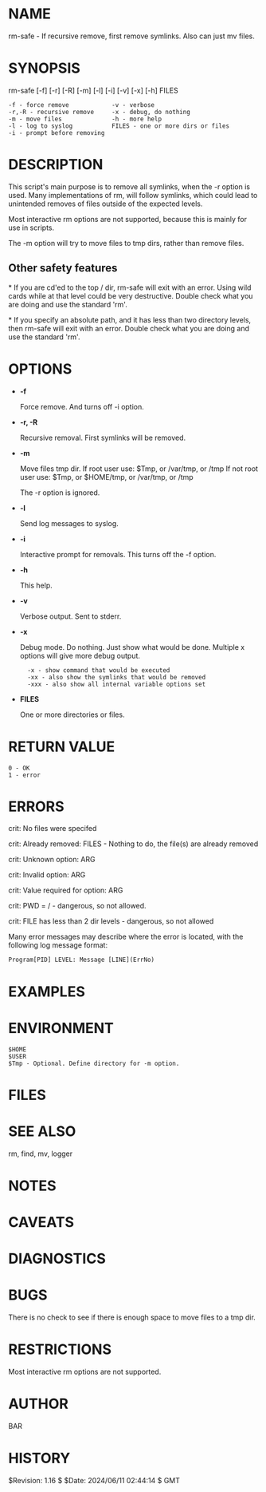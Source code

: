 # NAME

rm-safe - If recursive remove, first remove symlinks. Also can just mv files.

# SYNOPSIS

rm-safe \[-f\] \[-r\] \[-R\] \[-m\] \[-l\] \[-i\] \[-v\] \[-x\] \[-h\] FILES

    -f - force remove            -v - verbose
    -r,-R - recursive remove     -x - debug, do nothing
    -m - move files              -h - more help
    -l - log to syslog           FILES - one or more dirs or files
    -i - prompt before removing

# DESCRIPTION

This script's main purpose is to remove all symlinks, when the -r option is used. Many implementations of rm, will follow symlinks, which could lead to unintended removes of files outside of the expected levels.

Most interactive rm options are not supported, because this is mainly for use in scripts.

The -m option will try to move files to tmp dirs, rather than remove files.

## Other safety features

\* If you are cd'ed to the top / dir, rm-safe will exit with an error. Using wild cards while at that level could be very destructive. Double check what you are doing and use the standard 'rm'.

\* If you specify an absolute path, and it has less than two directory levels, then rm-safe will exit with an error. Double check what you are doing and use the standard 'rm'.

# OPTIONS

- **-f**

    Force remove. And turns off -i option.

- **-r, -R**

    Recursive removal. First symlinks will be removed.

- **-m**

    Move files tmp dir.
     If root user use:  $Tmp, or /var/tmp, or /tmp
     If not root user use:  $Tmp, or $HOME/tmp, or /var/tmp, or /tmp

    The -r option is ignored.

- **-l**

    Send log messages to syslog.

- **-i**

    Interactive prompt for removals. This turns off the -f option.

- **-h**

    This help.

- **-v**

    Verbose output.  Sent to stderr.

- **-x**

    Debug mode.  Do nothing. Just show what would be done. Multiple x options will give more debug output.

        -x - show command that would be executed
        -xx - also show the symlinks that would be removed
        -xxx - also show all internal variable options set

- **FILES**

    One or more directories or files.

# RETURN VALUE

    0 - OK
    1 - error

# ERRORS

crit: No files were specifed

crit: Already removed: FILES - Nothing to do, the file(s) are already removed

crit: Unknown option: ARG

crit: Invalid option: ARG

crit: Value required for option: ARG

crit: PWD = / - dangerous, so not allowed.

crit: FILE has less than 2 dir levels - dangerous, so not allowed

Many error messages may describe where the error is located, with the
following log message format:

    Program[PID] LEVEL: Message [LINE](ErrNo)

# EXAMPLES

# ENVIRONMENT

    $HOME
    $USER
    $Tmp - Optional. Define directory for -m option.

# FILES

# SEE ALSO

rm, find, mv, logger

# NOTES

# CAVEATS

# DIAGNOSTICS

# BUGS

There is no check to see if there is enough space to move files to a tmp dir.

# RESTRICTIONS

Most interactive rm options are not supported.

# AUTHOR

BAR

# HISTORY

$Revision: 1.16 $ $Date: 2024/06/11 02:44:14 $ GMT
